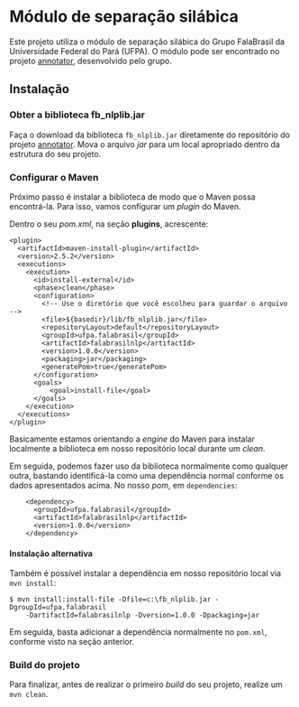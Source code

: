 # Módulo de separação silábica

Este projeto utiliza o módulo de separação silábica do Grupo FalaBrasil da Universidade Federal do Pará (UFPA). O módulo pode ser encontrado no projeto [annotator](https://github.com/falabrasil/annotator "annotator on GitHub"), desenvolvido pelo grupo.

## Instalação

### Obter a biblioteca fb_nlplib.jar

Faça o download da biblioteca `fb_nlplib.jar` diretamente do repositório do projeto [annotator](https://github.com/falabrasil/annotator). Mova o arquivo *jar* para um local apropriado dentro da estrutura do seu projeto.

### Configurar o Maven

Próximo passo é instalar a biblioteca de modo que o Maven possa encontrá-la. Para isso, vamos configurar um *plugin* do Maven.

Dentro o seu *pom.xml*, na seção **plugins**, acrescente:

```
<plugin>
  <artifactId>maven-install-plugin</artifactId>
  <version>2.5.2</version>
  <executions>
    <execution>
      <id>install-external</id>
      <phase>clean</phase>
      <configuration>
        <!-- Use o diretório que você escolheu para guardar o arquivo -->
        <file>${basedir}/lib/fb_nlplib.jar</file>
        <repositoryLayout>default</repositoryLayout>
        <groupId>ufpa.falabrasil</groupId>
        <artifactId>falabrasilnlp</artifactId>
        <version>1.0.0</version>
        <packaging>jar</packaging>
        <generatePom>true</generatePom>
      </configuration>
      <goals>
          <goal>install-file</goal>
      </goals>
    </execution>
  </executions>
</plugin>
```

Basicamente estamos orientando a *engine* do Maven para instalar localmente a biblioteca em nosso repositório local durante um *clean*.

Em seguida, podemos fazer uso da biblioteca normalmente como qualquer outra, bastando identificá-la como uma dependência normal conforme os dados apresentados acima. No nosso *pom*, em `dependencies`:

```
    <dependency>
	  <groupId>ufpa.falabrasil</groupId>
	  <artifactId>falabrasilnlp</artifactId>
	  <version>1.0.0</version>
	</dependency>
```

#### Instalação alternativa

Também é possível instalar a dependência em nosso repositório local via `mvn install`:

```
$ mvn install:install-file -Dfile=c:\fb_nlplib.jar -DgroupId=ufpa.falabrasil 
	-DartifactId=falabrasilnlp -Dversion=1.0.0 -Dpackaging=jar
```

Em seguida, basta adicionar a dependência normalmente no `pom.xml`, conforme visto na seção anterior.

### Build do projeto

Para finalizar, antes de realizar o primeiro *build* do seu projeto, realize um `mvn clean`.